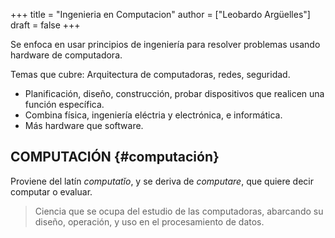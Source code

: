 +++
title = "Ingenieria en Computacion"
author = ["Leobardo Argüelles"]
draft = false
+++

Se enfoca en usar principios de ingeniería para resolver problemas usando
hardware de computadora.

Temas que cubre: Arquitectura de computadoras, redes, seguridad.

-   Planificación, diseño, construcción, probar dispositivos que realicen una función específica.
-   Combina física, ingeniería eléctria y electrónica, e informática.
-   Más hardware que software.


## COMPUTACIÓN {#computación}

Proviene del latín _computatĭo_, y se deriva de _computare_, que quiere
decir computar o evaluar.

> Ciencia que se ocupa del estudio de las computadoras, abarcando su
> diseño, operación, y uso en el procesamiento de datos.
